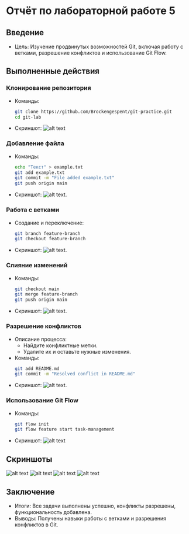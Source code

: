 # Отчёт по лабораторной работе 5

## Введение
- Цель: Изучение продвинутых возможностей Git, включая работу с ветками, разрешение конфликтов и использование Git Flow.

## Выполненные действия


### Клонирование репозитория
- Команды:
  ```bash
  git clone https://github.com/Brockengespent/git-practice.git
  cd git-lab
  ```
- Скриншот: ![alt text](image.png)

### Добавление файла
- Команды:
  ```bash
  echo "Текст" > example.txt
  git add example.txt
  git commit -m "File added example.txt"
  git push origin main
  ```
- Скриншот: ![alt text](image-1.png).

### Работа с ветками
- Создание и переключение:
  ```bash
  git branch feature-branch
  git checkout feature-branch
  ```
- Скриншот: ![alt text](image-2.png).

### Слияние изменений
- Команды:
  ```bash
  git checkout main
  git merge feature-branch
  git push origin main
  ```
- Скриншот: ![alt text](image-3.png).

### Разрешение конфликтов
- Описание процесса:
  - Найдите конфликтные метки.
  - Удалите их и оставьте нужные изменения.
- Команды:
  ```bash
  git add README.md
  git commit -m "Resolved conflict in README.md"
  ```
- Скриншот: ![alt text](image-4.png).

### Использование Git Flow
- Команды:
  ```bash
  git flow init
  git flow feature start task-management
  ```
- Скриншот: ![alt text](image-5.png)

## Скриншоты
![alt text](image-6.png)
![alt text](image-7.png)
![alt text](image-8.png)
![alt text](image-9.png)

## Заключение
- Итоги: Все задачи выполнены успешно, конфликты разрешены, функциональность добавлена.
- Выводы: Получены навыки работы с ветками и разрешения конфликтов в Git.